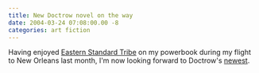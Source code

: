 ```yaml
---
title: New Doctrow novel on the way
date: 2004-03-24 07:08:00.00 -8
categories: art fiction
---
```

Having enjoyed [Eastern Standard Tribe](http://craphound.com/est/) on my powerbook during my flight to New Orleans last month, I'm now looking forward to Doctrow's [newest](http://www.boingboing.net/2004/03/24/i_just_finished_anot.html).
